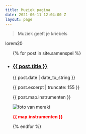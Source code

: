 ```yaml
---
title: Muziek pagina
date: 2021-06-11 12:04:00 Z
layout: page
---
```


> Muziek geeft je kriebels

lorem20
  <ul>
        {% for post in site.samenspel %}
        <li>
           <div class="nieuws__title-wrap">
               <h3><a href="{{ post.url }}">{{ post.title }}</a></h3>
                <p>{{ post.date | date_to_string }}</p>
           </div>
            <p>{{ post.excerpt | truncate: 155 }}</p>
            <p>{{ post.map.instrumenten }}</p>
            <img src="../assets/img/{{ post.map.foto-url }}" alt="foto van meraki">
            <p style="color:red; font-weight:bold;">{{ map.instrumenten }}</p>
        </li>
        {% endfor %}
    </ul>
